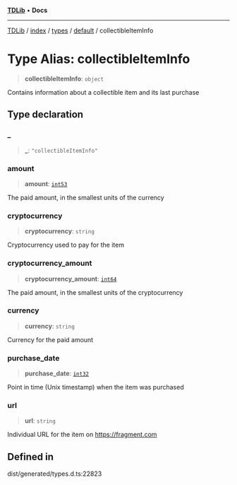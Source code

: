 [**TDLib**](../../../../../../README.md) • **Docs**

***

[TDLib](../../../../../../modules.md) / [index](../../../../../README.md) / [types](../../../README.md) / [default](../README.md) / collectibleItemInfo

# Type Alias: collectibleItemInfo

> **collectibleItemInfo**: `object`

Contains information about a collectible item and its last purchase

## Type declaration

### \_

> **\_**: `"collectibleItemInfo"`

### amount

> **amount**: [`int53`](int53.md)

The paid amount, in the smallest units of the currency

### cryptocurrency

> **cryptocurrency**: `string`

Cryptocurrency used to pay for the item

### cryptocurrency\_amount

> **cryptocurrency\_amount**: [`int64`](int64.md)

The paid amount, in the smallest units of the cryptocurrency

### currency

> **currency**: `string`

Currency for the paid amount

### purchase\_date

> **purchase\_date**: [`int32`](int32.md)

Point in time (Unix timestamp) when the item was purchased

### url

> **url**: `string`

Individual URL for the item on https://fragment.com

## Defined in

dist/generated/types.d.ts:22823
